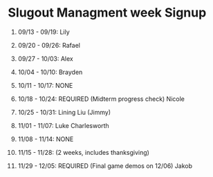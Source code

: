 # Slugout Managment week Signup

1. 09/13 - 09/19: Lily

2. 09/20 - 09/26: Rafael

3. 09/27 - 10/03: Alex

4. 10/04 - 10/10: Brayden

5. 10/11 - 10/17: NONE

6. 10/18 - 10/24: REQUIRED (Midterm progress check) Nicole

7. 10/25 - 10/31: Lining Liu (Jimmy)

8. 11/01 - 11/07: Luke Charlesworth

9. 11/08 - 11/14: NONE

10. 11/15 - 11/28: (2 weeks, includes thanksgiving)

11. 11/29 - 12/05: REQUIRED (Final game demos on 12/06) Jakob
